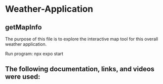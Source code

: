 # Weather-Application

## getMapInfo

The purpose of this file is to explore the interactive map tool for this overall weather application. 

Run program:
npx expo start

The following documentation, links, and videos were used: 
- 